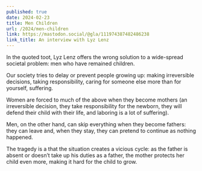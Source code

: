 ```yaml
---
published: true
date: 2024-02-23
title: Men Children
url: /2024/men-children
link: https://mastodon.social/@gla/111974387482486238
link_title: An interview with Lyz Lenz
---
```

In the quoted toot, Lyz Lenz offers the wrong solution to a wide-spread societal problem: men who have remained children.

Our society tries to delay or prevent people growing up: making irreversible decisions, taking responsibility, caring for someone else more than for yourself, suffering.

Women are forced to much of the above when they become mothers (an irreversible decision, they take responsibility for the newborn, they will defend their child with their life, and laboring is a lot of suffering).

Men, on the other hand, can skip everything when they become fathers: they can leave and, when they stay, they can pretend to continue as nothing happened.

The tragedy is a that the situation creates a vicious cycle: as the father is absent or doesn’t take up his duties as a father, the mother protects her child even more, making it hard for the child to grow.